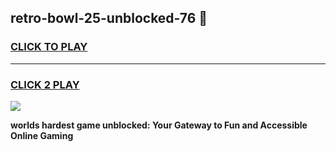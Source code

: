 
## retro-bowl-25-unblocked-76 👋
<h3>
<a href="https://premium.freeplayer.one?title=retro-bowl-25-unblocked-76&ref=14F">CLICK TO PLAY</a></h3>
<hr>

<h3>
<a href="https://premium.freeplayer.one?title=retro-bowl-25-unblocked-76&ref=14F">CLICK 2 PLAY</a>
  
</h3>

<a href="https://premium.freeplayer.one?title=retro-bowl-25-unblocked-76&ref=12F/"><img src="https://clearcache.store/games.png"></a>


**worlds hardest game unblocked: Your Gateway to Fun and Accessible Online Gaming**
